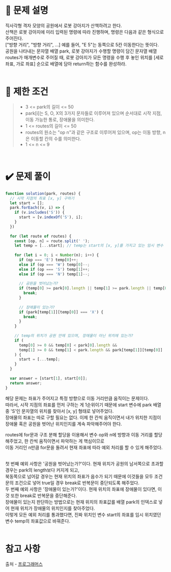 # 📝 문제 설명
직사각형 격자 모양의 공원에서 로봇 강아지가 산책하려고 한다.
<br/>산책은 로봇 강아지에 미리 입력된 명령에 따라 진행하며, 명령은 다음과 같은 형식으로 주어진다.
<br/>["방향 거리", "방향 거리", ...] 예를 들어, "E 5"는 동쪽으로 5칸 이동한다는 뜻이다.
<br/>공원을 나타내는 문자열 배열 park, 로봇 강아지가 수행할 명령이 담긴 문자열 배열 routes가 매개변수로 주어질 때,
로봇 강아지가 모든 명령을 수행 후 놓인 위치를 [세로 좌표, 가로 좌표] 순으로 배열에 담아 return하는 함수를 완성하라.
<br/><br/>

# 📌 제한 조건
>* 3 <= park의 길이 <= 50
>* park[i]는 S, O, X의 3가지 문자들로 이루어져 있으며 순서대로 시작 지점, 이동 가능한 통로, 장애물을 의미한다.
>* 1 <= routes의 길이 <= 50
>* routes의 원소는 "op n"과 같은 구조로 이루어져 있으며, op는 이동 방향, n은 이동할 칸의 수를 의미한다.
>* 1 <= n <= 9

<br/>

# ✔️ 문제 풀이
```Javascript
function solution(park, routes) {
  // 시작 지점의 좌표 [x, y] 구하기
  let start = [];
  park.forEach((v, i) => {
    if (v.includes('S')) {
      start = [v.indexOf('S'), i];
    }
  })
  
  for (let route of routes) {
    const [op, n] = route.split(' ');
    let temp = [...start]; // temp는 start의 [x, y]를 가지고 있는 임시 변수
    
    for (let i = 0; i < Number(n); i++) {
      if (op === 'E') temp[0]++;
      else if (op === 'W') temp[0]--;
      else if (op === 'S') temp[1]++;
      else if (op === 'N') temp[1]--;
      
      // 공원을 벗어났는가?
      if (temp[0] >= park[0].length || temp[1] >= park.length || temp[0] < 0 || temp[1] < 0) {
        break;
      }
      
      // 장애물이 있는가?
      if (park[temp[1]][temp[0]] === 'X') {
        break;
      }
    }
    
    // temp의 위치가 공원 안에 있으며, 장애물이 아닌 위치에 있는가?
    if (
      temp[0] >= 0 && temp[0] < park[0].length && 
      temp[1] >= 0 && temp[1] < park.length && park[temp[1]][temp[0]] !== 'X'
    ) {
      start = [...temp];
    }
  }
  
  var answer = [start[1], start[0]];
  return answer;
}
```
해당 문제는 좌표가 주어지고 특정 방향으로 이동 거리만큼 움직이는 문제이다.
<br/>따라서, 시작 지점의 좌표를 먼저 구하는 게 1순위이기 때문에 start 변수에 park 배열 중 'S'인 문자열의 위치를 찾아서 [x, y] 형태로 넣어주었다.
<br/>장애물의 좌표는 따로 구할 필요는 없다. 이제 한 칸씩 움직이면서 내가 위치한 지점이 장애물 혹은 공원을 벗어난 위치인지를 계속 파악해주어야 한다.

routes에 for문과 구조 분해 할당을 이용해서 변수 op와 n에 방향과 이동 거리를 할당해주었고, 한 칸씩 움직이면서 파악하는 게 핵심이므로
<br/>이동 거리인 n만큼 for문을 돌려서 현재 좌표에 따라 예외 처리를 할 수 있게 해주었다.

<br/>첫 번째 예외 사항은 '공원을 벗어났는가?'이다. 현재 위치가 공원의 남서쪽으로 초과할 경우는 park의 length보다 커지게 되고,
<br/>북동쪽으로 넘어갈 경우는 현재 위치의 좌표가 음수가 되기 때문에 이것들을 모두 조건문의 조건으로 넣어 true일 경우 break로 반복문이 중단되도록 해주었다.
<br/>두 번째 예외 사항은 '장애물이 있는가?'이다. 현재 위치의 좌표에 장애물이 있다면, 이것 또한 break로 반복문을 중단해준다.
<br/>장애물이 있는지 판단하는 방법으로는 현재 위치의 좌표값를 배열 park의 인덱스로 넣어 현재 위치가 장애물의 위치인지를 찾아주었다.
<br/>이렇게 모든 예외 처리를 통과했다면, 진짜 위치인 변수 start의 좌표를 임시 위치였던 변수 temp의 좌표값으로 바꿔준다.
<br/><br/>

# 참고 사항
출처 - [프로그래머스](https://school.programmers.co.kr/learn/courses/30/lessons/172928)